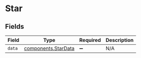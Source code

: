 # Star


## Fields

| Field                                                             | Type                                                              | Required                                                          | Description                                                       |
| ----------------------------------------------------------------- | ----------------------------------------------------------------- | ----------------------------------------------------------------- | ----------------------------------------------------------------- |
| `data`                                                            | [components.StarData](../../../sdk/models/components/stardata.md) | :heavy_minus_sign:                                                | N/A                                                               |